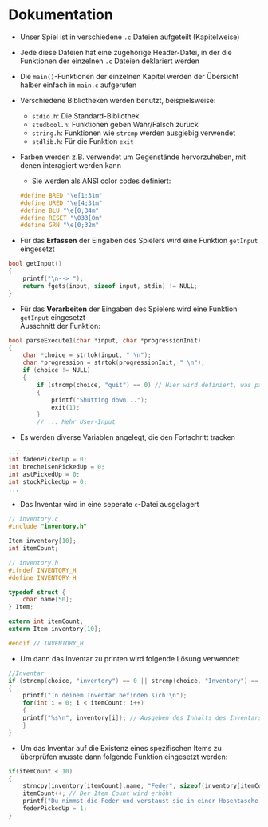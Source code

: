 # Dokumentation
- Unser Spiel ist in verschiedene `.c` Dateien aufgeteilt (Kapitelweise)
- Jede diese Dateien hat eine zugehörige Header-Datei, in der die Funktionen der einzelnen `.c` Dateien deklariert werden
- Die `main()`-Funktionen der einzelnen Kapitel werden der Übersicht halber einfach in `main.c` aufgerufen
- Verschiedene Bibliotheken werden benutzt, beispielsweise:
  - `stdio.h`: Die Standard-Bibliothek
  - `studbool.h`: Funktionen geben Wahr/Falsch zurück
  - `string.h`: Funktionen wie `strcmp` werden ausgiebig verwendet
  - `stdlib.h`: Für die Funktion `exit`
- Farben werden z.B. verwendet um Gegenstände hervorzuheben, mit denen interagiert werden kann
  - Sie werden als ANSI color codes definiert:
  ```C
  #define BRED "\e[1;31m"
  #define URED "\e[4;31m"
  #define BLU "\e[0;34m"
  #define RESET "\033[0m"
  #define GRN "\e[0;32m"
  ```

- Für das **Erfassen** der Eingaben des Spielers wird eine Funktion `getInput` eingesetzt
```C
bool getInput()
{
    printf("\n--> ");
    return fgets(input, sizeof input, stdin) != NULL;
}
```

- Für das **Verarbeiten** der Eingaben des Spielers wird eine Funktion `getInput` eingesetzt\
Ausschnitt der Funktion:
```C
bool parseExecute1(char *input, char *progressionInit)
{
    char *choice = strtok(input, " \n");
    char *progression = strtok(progressionInit, " \n");
    if (choice != NULL)
    {
        if (strcmp(choice, "quit") == 0) // Hier wird definiert, was passiert, wenn der Spieler "quit" eingibt
        {
            printf("Shutting down...");
            exit(1);
        }
        // ... Mehr User-Input
```

- Es werden diverse Variablen angelegt, die den Fortschritt tracken
```C
...
int fadenPickedUp = 0;
int brecheisenPickedUp = 0;
int astPickedUp = 0;
int stockPickedUp = 0;
...
```

- Das Inventar wird in eine seperate `c`-Datei ausgelagert
```C
// inventory.c
#include "inventory.h"

Item inventory[10];
int itemCount;

// inventory.h
#ifndef INVENTORY_H
#define INVENTORY_H

typedef struct {
    char name[50];
} Item;

extern int itemCount;
extern Item inventory[10];

#endif // INVENTORY_H
```
  - Um dann das Inventar zu printen wird folgende Lösung verwendet:
  ```C
  //Inventar
  if (strcmp(choice, "inventory") == 0 || strcmp(choice, "Inventory") == 0)
  {
      printf("In deinem Inventar befinden sich:\n");
      for(int i = 0; i < itemCount; i++)
      {
      printf("%s\n", inventory[i]); // Ausgeben des Inhalts des Inventars
      }
  }
  ```

- Um das Inventar auf die Existenz eines spezifischen Items zu überprüfen musste dann folgende Funktion eingesetzt werden:
```C
if(itemCount < 10)
{
    strncpy(inventory[itemCount].name, "Feder", sizeof(inventory[itemCount].name) - 1); // Hier wird auf das Vorkommen von "Feder" geprüft
    itemCount++; // Der Item Count wird erhöht
    printf("Du nimmst die Feder und verstaust sie in einer Hosentasche.");
    federPickedUp = 1;
}
```




